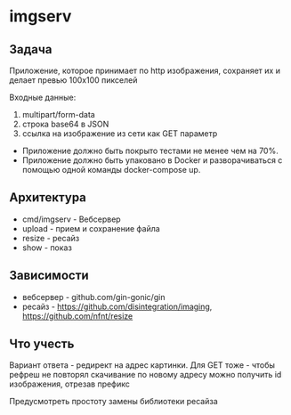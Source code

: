 # imgserv

## Задача

Приложение, которое принимает по http изображения, сохраняет их и делает превью 100х100 пикселей

Входные данные: 
1. multipart/form-data
2. строка base64 в JSON
3. ссылка на изображение из сети как GET параметр

* Приложение должно быть покрыто тестами не менее чем на 70%.
* Приложение должно быть упаковано в Docker и разворачиваться с помощью одной команды docker-compose up.

## Архитектура

* cmd/imgserv - Вебсервер
* upload - прием и сохранение файла
* resize - ресайз
* show - показ

## Зависимости

* вебсервер - github.com/gin-gonic/gin
* ресайз - https://github.com/disintegration/imaging, https://github.com/nfnt/resize 

## Что учесть

Вариант ответа - редирект на адрес картинки.
Для GET тоже - чтобы рефреш не повторял скачивание
по новому адресу можно получить id изображения, отрезав префикс

Предусмотреть простоту замены библиотеки ресайза

